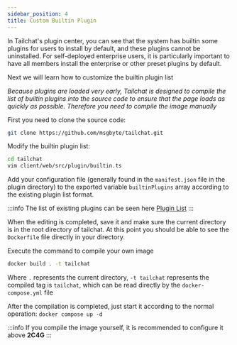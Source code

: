 ```yaml
---
sidebar_position: 4
title: Custom Builtin Plugin
---
```


In Tailchat's plugin center, you can see that the system has builtin some plugins for users to install by default, and these plugins cannot be uninstalled. For self-deployed enterprise users, it is particularly important to have all members install the enterprise or other preset plugins by default.

Next we will learn how to customize the builtin plugin list

*Because plugins are loaded very early, Tailchat is designed to compile the list of builtin plugins into the source code to ensure that the page loads as quickly as possible. Therefore you need to compile the image manually*

First you need to clone the source code:

```bash
git clone https://github.com/msgbyte/tailchat.git
```

Modify the builtin plugin list:

```bash
cd tailchat
vim client/web/src/plugin/builtin.ts
```

Add your configuration file (generally found in the `manifest.json` file in the plugin directory) to the exported variable `builtinPlugins` array according to the existing plugin list format.

:::info
The list of existing plugins can be seen here [Plugin List](/docs/plugin-list/fe)
:::

When the editing is completed, save it and make sure the current directory is in the root directory of tailchat. At this point you should be able to see the `Dockerfile` file directly in your directory.

Execute the command to compile your own image

```bash
docker build . -t tailchat
```

Where `.` represents the current directory, `-t tailchat` represents the compiled tag is `tailchat`, which can be read directly by the `docker-compose.yml` file

After the compilation is completed, just start it according to the normal operation: `docker compose up -d`

:::info
If you compile the image yourself, it is recommended to configure it above **2C4G**
:::
